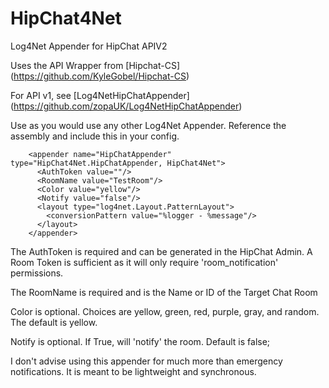 # HipChat4Net
Log4Net Appender for HipChat APIV2

Uses the API Wrapper from [Hipchat-CS] (https://github.com/KyleGobel/Hipchat-CS)

For API v1, see [Log4NetHipChatAppender] (https://github.com/zopaUK/Log4NetHipChatAppender)

Use as you would use any other Log4Net Appender. Reference the assembly and include this in your config.

```
    <appender name="HipChatAppender" type="HipChat4Net.HipChatAppender, HipChat4Net">
      <AuthToken value=""/>
      <RoomName value="TestRoom"/>
      <Color value="yellow"/>
      <Notify value="false"/>
      <layout type="log4net.Layout.PatternLayout">
        <conversionPattern value="%logger - %message"/>
      </layout>
    </appender>
```

The AuthToken is required and can be generated in the HipChat Admin. A Room Token is sufficient as it will only require 'room_notification' permissions.

The RoomName is required and is the Name or ID of the Target Chat Room

Color is optional. Choices are yellow, green, red, purple, gray, and random. The default is yellow.

Notify is optional. If True, will 'notify' the room. Default is false;

I don't advise using this appender for much more than emergency notifications. It is meant to be lightweight and synchronous.
